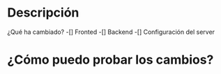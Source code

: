 # Descripción
¿Qué ha cambiado?
 -[] Fronted
-[] Backend
-[] Configuración del server

# ¿Cómo puedo probar los cambios?
